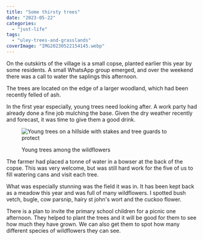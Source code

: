 ```yaml
---
title: "Some thirsty trees"
date: "2023-05-22"
categories: 
  - "just-life"
tags: 
  - "uley-trees-and-grasslands"
coverImage: "IMG20230522154145.webp"
---
```


On the outskirts of the village is a small copse, planted earlier this year by some residents. A small WhatsApp group emerged, and over the weekend there was a call to water the saplings this afternoon.

The trees are located on the edge of a larger woodland, which had been recently felled of ash.

In the first year especially, young trees need looking after. A work party had already done a fine job mulching the base. Given the dry weather recently and forecast, it was time to give them a good drink.

<figure>

![Young trees on a hillside with stakes and tree guards to protect](images/IMG20230522150437-1024x768.webp)

<figcaption>

Young trees among the wildflowers

</figcaption>

</figure>

The farmer had placed a tonne of water in a bowser at the back of the copse. This was very welcome, but was still hard work for the five of us to fill watering cans and visit each tree.

What was especially stunning was the field it was in. It has been kept back as a meadow this year and was full of many wildflowers. I spotted bush vetch, bugle, cow parsnip, hairy st john's wort and the cuckoo flower.

There is a plan to invite the primary school children for a picnic one afternoon. They helped to plant the trees and it will be good for them to see how much they have grown. We can also get them to spot how many different species of wildflowers they can see.
